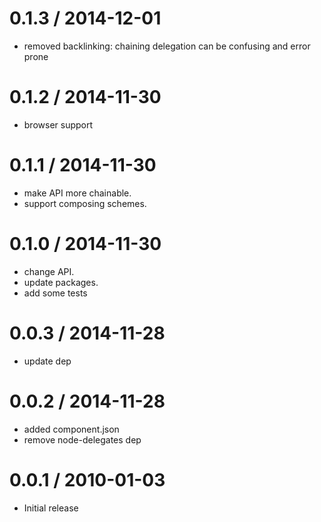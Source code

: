 
0.1.3 / 2014-12-01
==================

  * removed backlinking: chaining delegation can be confusing and error prone

0.1.2 / 2014-11-30
==================

  * browser support

0.1.1 / 2014-11-30
==================

  * make API more chainable.
  * support composing schemes.

0.1.0 / 2014-11-30
==================

  * change API.
  * update packages.
  * add some tests

0.0.3 / 2014-11-28
==================

  * update dep

0.0.2 / 2014-11-28
==================

  * added component.json
  * remove node-delegates dep

0.0.1 / 2010-01-03
==================

  * Initial release
